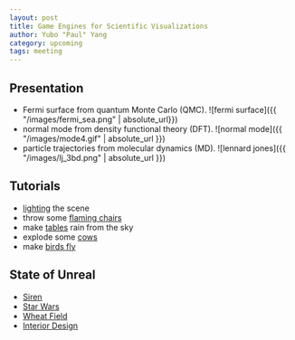 ```yaml
---
layout: post
title: Game Engines for Scientific Visualizations
author: Yubo "Paul" Yang
category: upcoming
tags: meeting 
---
```


## Presentation

  - Fermi surface from quantum Monte Carlo (QMC).
  ![fermi surface]({{ "/images/fermi_sea.png" | absolute_url}})
  - normal mode from density functional theory (DFT).
  ![normal mode]({{ "/images/mode4.gif" | absolute_url }})
  - particle trajectories from molecular dynamics (MD).
  ![lennard jones]({{ "/images/lj_3bd.png" | absolute_url }})

## Tutorials
  
  - [lighting][lighting] the scene
  - throw some [flaming chairs][flaming chairs]
  - make [tables][table rain] rain from the sky
  - explode some [cows][explode cows]
  - make [birds fly][birds fly]

## State of Unreal

  - [Siren][Siren]
  - [Star Wars][Star Wars]
  - [Wheat Field][Wheat Field]
  - [Interior Design][Interior Design]

[lighting]: https://youtu.be/kFaEf8V8XYY?t=802
[flaming chairs]: https://youtu.be/pdjFm7YA8vI?t=181
[table rain]: https://youtu.be/PpVfL2OhkmI?t=248
[explode cows]:https://youtu.be/9-7SmkasS_A?t=1241
[birds fly]:https://youtu.be/NSHlKxqoc9s?t=252

[Siren]:https://youtu.be/jwKeLsTG12A?t=999
[Star Wars]:https://youtu.be/jwKeLsTG12A?t=2391
[Wheat Field]:https://www.youtube.com/watch?v=r5cf0-q3ikA
[Interior Design]:https://youtu.be/E3LtFrMAvQ4?t=453
